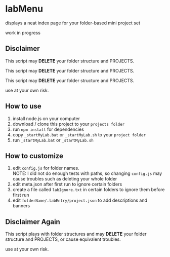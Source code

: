 # labMenu
displays a neat index page for your folder-based mini project set

work in progress

## Disclaimer
This script may **DELETE** your folder structure and PROJECTS.

This script may **DELETE** your folder structure and PROJECTS.

This script may **DELETE** your folder structure and PROJECTS.

use at your own risk.

## How to use
1. install node.js on your computer
2. download / clone this project to your `projects folder`
3. run `npm install` for dependencies
4. copy `_startMyLab.bat` or `_startMyLab.sh` to your `project folder`
5. run `_startMyLab.bat` or `_startMyLab.sh`

## How to customize
1. edit `config.js` for folder names.  
    NOTE: I did not do enough tests with paths, so changing `config.js` may cause troubles such as deleting your whole folder
2. edit meta.json after first run to ignore certain folders
3. create a file called `labIgnore.txt` in certain folders to ignore them before first run
4. edit `folderName/.labEntry/project.json` to add descriptions and banners

## Disclaimer Again
This script plays with folder structures and may **DELETE** your folder structure and PROJECTS, or cause equivalent troubles.

use at your own risk.
